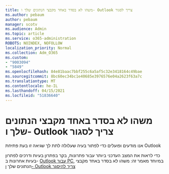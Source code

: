 ```yaml
---
title: משהו לא בסדר באחד מקבצי הנתונים שלך ו- Outlook צריך לסגור
ms.author: pebaum
author: pebaum
manager: scotv
ms.audience: Admin
ms.topic: article
ms.service: o365-administration
ROBOTS: NOINDEX, NOFOLLOW
localization_priority: Normal
ms.collection: Adm_O365
ms.custom:
- "9003094"
- "5849"
ms.openlocfilehash: 84e81baac7bbf255c6a5af5c32e3418164c49bae
ms.sourcegitcommit: 8bc60ec34bc1e40685e3976576e04a2623f63a7c
ms.translationtype: MT
ms.contentlocale: he-IL
ms.lasthandoff: 04/15/2021
ms.locfileid: "51836640"
---
```

# <a name="something-is-wrong-with-one-of-your-data-files-and-outlook-needs-to-close"></a>משהו לא בסדר באחד מקבצי הנתונים שלך ו- Outlook צריך לסגור

אנו מודעים ופועלים כדי לפתור בעיה שעלולה לתת לך שגיאה זו בעת פתיחת Outlook

כדי לראות את המצב העדכני ביותר עבור פתרונות, בקר בפתרון בעיות ודרכים לפתרון בעיות אחרונות ב-  [Outlook עבור PC](https://support.microsoft.com/office/ecf61305-f84f-4e13-bb73-95a214ac1230), במיוחד מאמר זה: משהו לא בסדר באחד מקבצי הנתונים שלך [ו- Outlook צריך להיסגר](https://support.microsoft.com/office/a3b59934-2446-4f2a-bd25-58f88188b9b2)
